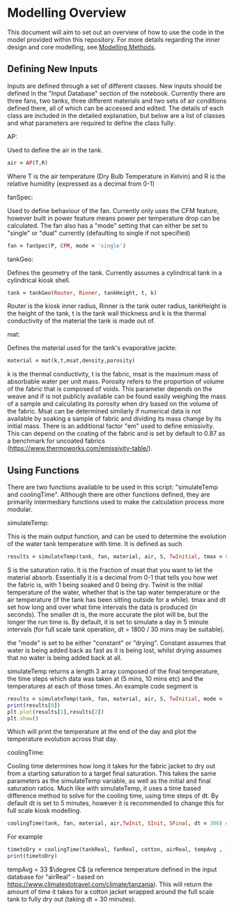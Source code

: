 # Modelling Overview 

This document will aim to set out an overview of how to use the code in the model provided within this repository. For more details regarding the inner design and core modelling, see [Modelling Methods](final/Modelling/ModellingMethods.md). 

## Defining New Inputs

Inputs are defined through a set of different classes. New inputs should be defined in the "Input Database" section of the notebook. Currently there are three fans, two tanks, three different materials and two sets of air conditions defined there, all of which can be accessed and edited. The details of each class are included in the detailed explanation, but below are a list of classes and what parameters are required to define the class fully:

AP:

Used to define the air in the tank.

``` Ruby
air = AP(T,R)
```

Where T is the air temperature (Dry Bulb Temperature in Kelvin) and R is the relative humidity (expressed as a decimal from 0-1)

fanSpec:

Used to define behaviour of the fan. Currently only uses the CFM feature, however built in power feature means power per temperature drop can be calculated. The fan also has a "mode" setting that can either be set to "single" or "dual" currently (defaulting to single if not specified)

``` Ruby
fan = fanSpec(P, CFM, mode = 'single')
```

tankGeo:

Defines the geometry of the tank. Currently assumes a cylindrical tank in a cylindrical kiosk shell. 

``` Ruby
tank = tankGeo(Router, Rinner, tankHeight, t, k)
```
Router is the kiosk inner radius, Rinner is the tank outer radius, tankHeight is the height of the tank, t is the tank wall thickness and k is the thermal conductivity of the material the tank is made out of.

mat:

Defines the material used for the tank's evaporative jackte:

``` Ruby
material = mat(k,t,msat,density,porosity)
```
k is the thermal conductivity, t is the fabric, msat is the maximum mass of absorbable water per unit mass. Porosity refers to the proportion of volume of the fabric that is composed of voids. This parameter depends on the weave and if is not publicly available can be found easily weighing the mass of a sample and calculating its porosity when dry based on the volume of the fabric. Msat can be determined similarly if numerical data is not available by soaking a sample of fabric and dividing its mass change by its initial mass. There is an additional factor "em" used to define emissivity. This can depend on the coating of the fabric and is set by default to 0.87 as a benchmark for uncoated fabrics (https://www.thermoworks.com/emissivity-table/). 


## Using Functions

There are two functions available to be used in this script: "simulateTemp and coolingTime". Although there are other functions defined, they are primarily intermediary functions used to make the calculation process more modular. 

simulateTemp:

This is the main output function, and can be used to determine the evolution of the water tank temperature with time. It is defined as such

``` Ruby
results = simulateTemp(tank, fan, material, air, S, TwInitial, tmax = 86400, dt = 300, mode = 'constant')
```
S is the saturation ratio. It is the fraction of msat that you want to let the material absorb. Essentially it is a decimal from 0-1 that tells you how wet the fabric is, with 1 being soaked and 0 being dry. Twinit is the initial temperature of the water, whether that  is the tap water temperature or the air temperature (if the tank has been sitting outside for a while). tmax and dt set how long and over what time intervals the data is produced (in seconds). The smaller dt is, the more accurate the plot will be, but the longer the run time is. By default, it is set to simulate a day in 5 minute intervals (for full scale tank operation, dt = 1800 / 30 mins may be suitable). 

the "mode" is set to be either "constant" or "drying". Constant assumes that water is being added back as fast as it is being lost, whilst drying assumes that no water is being added back at all.

simulateTemp returns a length 3 array composed of the final temperature, the time steps which data was taken at (5 mins, 10 mins etc) and the temperatures at each of those times. An example code segment is

``` Ruby
results = simulateTemp(tank, fan, material, air, S, TwInitial, mode = 'constant')
print(results[0])
plt.plot(results[1],results[2])
plt.show()
```
Which will print the temperature at the end of the day and plot the temperature evolution across that day.

coolingTime:

Cooling time determines how long it takes for the fabric jacket to dry out from a starting saturation to a target final saturation. This takes the same parameters as the simulateTemp variable, as well as the initial and final saturation ratios. Much like with simulateTemp, it uses a time based difference method to solve for the cooling time, using time steps of dt. By default dt is set to 5 minutes, however it is recommended to change this for full scale kiosk modelling.

``` Ruby
coolingTime(tank, fan, material, air,TwInit, SInit, SFinal, dt = 300) # Retuns drying time in minutes

```

For example

``` Ruby
timetoDry = coolingTime(tankReal, fanReal, cotton, airReal, tempAvg , 1, 0, dt = 1800) # Retuns drying time in minutes
print(timetoDry)
```
tempAvg = 33 $\degree C$ (a reference temperature defined in the input database for "airReal" - based on https://www.climatestotravel.com/climate/tanzania). This will return the amount of time it takes for a cotton jacket wrapped around the full scale tank to fully dry out (taking dt = 30 minutes). 












